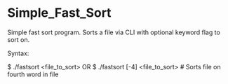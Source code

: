 # Simple_Fast_Sort
Simple fast sort program. Sorts a file via CLI with optional keyword flag to sort on.

Syntax:

$ ./fastsort <file_to_sort>
OR
$ ./fastsort [-4] <file_to_sort> # Sorts file on fourth word in file
